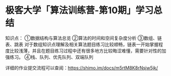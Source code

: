 # 极客大学「算法训练营-第10期」学习总结
知识点：
①数据结构与算法总览
②算法的时间和空间复杂度分析
③数组、链表、跳表
对于数组知识点理解及相关算法题目练习比较顺畅，链表一开始掌握程度比较浅薄，并且在题目练习过程中还有很多地方比较晦涩难懂，需要针对性的加强练习。
④栈、队列、优先队列、双端队列

详细的作业提交流程可以查阅：https://shimo.im/docs/m5rtM8K8rNsjw5jk/ 

